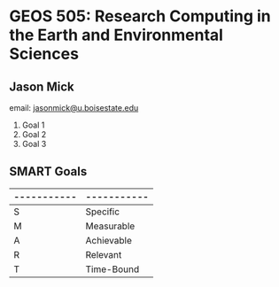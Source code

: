 # GEOS 505: Research Computing in the Earth and Environmental Sciences

## Jason Mick

email: [jasonmick@u.boisestate.edu](mailto:jasonmick@u.boisestate.edu)

1. Goal 1
2. Goal 2
3. Goal 3

## SMART Goals


-----------|-----------
-----------|-----------
 S | Specific 
 M | Measurable 
 A | Achievable 
 R | Relevant 
 T | Time-Bound 
